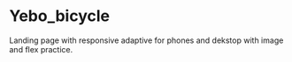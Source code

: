 # Yebo_bicycle
Landing page with responsive adaptive for phones and dekstop with image and flex practice.
